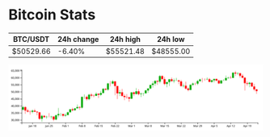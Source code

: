 # Bitcoin Stats

BTC/USDT|24h change|24h high|24h low|
|---|---|---|---|
|$50529.66|-6.40%|$55521.48|$48555.00|

<img src="./chart.svg">
